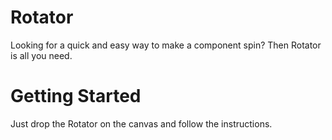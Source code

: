 # Rotator

Looking for a quick and easy way to make a component spin? Then Rotator is all you need.

# Getting Started

Just drop the Rotator on the canvas and follow the instructions.
